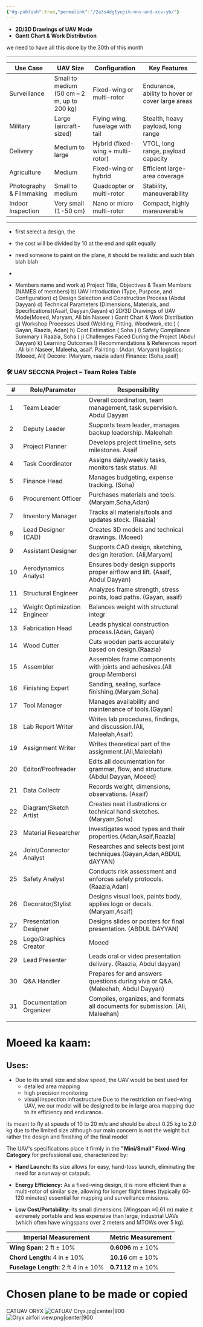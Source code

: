 ```yaml
---
{"dg-publish":true,"permalink":"/2a3s4dgtyujik-mnv-and-xcv-yb/"}
---
```


- **2D/3D Drawings of UAV Mode**
- **Gantt Chart & Work Distribution**

we need to have all this done by the 30th of this month

---

| Use Case                 | UAV Size                                    | Configuration                     | Key Features                                     |
| ------------------------ | ------------------------------------------- | --------------------------------- | ------------------------------------------------ |
| Surveillance             | Small to medium (50 cm – 2 m, up to 200 kg) | Fixed-wing or multi-rotor         | Endurance, ability to hover or cover large areas |
| Military                 | Large (aircraft-sized)                      | Flying wing, fuselage with tail   | Stealth, heavy payload, long range               |
| Delivery                 | Medium to large                             | Hybrid (fixed-wing + multi-rotor) | VTOL, long range, payload capacity               |
| Agriculture              | Medium                                      | Fixed-wing or hybrid              | Efficient large-area coverage                    |
| Photography & Filmmaking | Small to medium                             | Quadcopter or multi-rotor         | Stability, maneuverability                       |
| Indoor Inspection        | Very small (1-50 cm)                        | Nano or micro multi-rotor         | Compact, highly maneuverable                     |

---

- first select a design, the 

- the cost will be divided by 10 at the end and split equally
- need someone to paint on the plane, it should be realistic and such blah blah blah
- 
- Members name and work
a) Project Title, Objectives & Team Members (NAMES of members)
b) UAV Introduction (Type, Purpose, and Configuration) 
c) Design Selection and Construction Process (Abdul Dayyan)
d) Technical Parameters (Dimensions, Materials, and Specifications)(Asaif, Dayyan,Gayan)
e) 2D/3D Drawings of UAV Mode(Moeed, Maryam, Ali bin Naseer ) Gantt Chart & Work Distribution
g) Workshop Processes Used (Welding, Fitting, Woodwork, etc.) ( Gayan, Raazia, Adan)
h) Cost Estimation ( Soha )
i) Safety Compliance Summary ( Raazia, Soha )
j) Challenges Faced During the Project (Abdul Dayyan)
k) Learning Outcomes
l) Recommendations & References report : Ali bin Naseer, Maleeha, asaif.
Painting : (Adan, Maryam)
logistics:(Moeed, Ali)
Decore: (Maryam, raazia adan)
Finance: (Soha,asaif)


### 🛠️ UAV SECCNA Project – Team Roles Table

| **#** | **Role/Parameter**           | **Responsibility**                                                              |     |
| ----- | ---------------------------- | ------------------------------------------------------------------------------- | --- |
| 1     | Team Leader                  | Overall coordination, team management, task supervision. Abdul Dayyan           |     |
| 2     | Deputy Leader                | Supports team leader, manages backup leadership. Maleehah                       |     |
| 3     | Project Planner              | Develops project timeline, sets milestones. Asaif                               |     |
| 4     | Task Coordinator             | Assigns daily/weekly tasks, monitors task status. Ali                           |     |
| 5     | Finance Head                 | Manages budgeting, expense tracking. (Soha)                                     |     |
| 6     | Procurement Officer          | Purchases materials and tools. (Maryam,Soha,Adan)                               |     |
| 7     | Inventory Manager            | Tracks all materials/tools and updates stock. (Raazia)                          |     |
| 8     | Lead Designer (CAD)          | Creates 3D models and technical drawings. (Moeed)                               |     |
| 9     | Assistant Designer           | Supports CAD design, sketching, design iteration. (Ali,Maryam)                  |     |
| 10    | Aerodynamics Analyst         | Ensures body design supports proper airflow and lift. (Asaif, Abdul Dayyan)     |     |
| 11    | Structural Engineer          | Analyzes frame strength, stress points, load paths. (Gayan, asaif)              |     |
| 12    | Weight Optimization Engineer | Balances weight with structural integr                                          |     |
| 13    | Fabrication Head             | Leads physical construction process.(Adan, Gayan)                               |     |
| 14    | Wood Cutter                  | Cuts wooden parts accurately based on design.(Raazia)                           |     |
| 15    | Assembler                    | Assembles frame components with joints and adhesives.(All group Members)        |     |
| 16    | Finishing Expert             | Sanding, sealing, surface finishing.(Maryam,Soha)                               |     |
| 17    | Tool Manager                 | Manages availability and maintenance of tools.(Gayan)                           |     |
| 18    | Lab Report Writer            | Writes lab procedures, findings, and discussion.(Ali, Maleelah,Asaif)           |     |
| 19    | Assignment Writer            | Writes theoretical part of the assignment.(Ali,Maleelah)                        |     |
| 20    | Editor/Proofreader           | Edits all documentation for grammar, flow, and structure.(Abdul Dayyan, Moeed)  |     |
| 21    | Data Collectr                | Records weight, dimensions, observations. (Asaif)                               |     |
| 22    | Diagram/Sketch Artist        | Creates neat illustrations or technical hand sketches.(Maryam,Soha)             |     |
| 23    | Material Researcher          | Investigates wood types and their properties.(Adan,Asaif,Raazia)                |     |
| 24    | Joint/Connector Analyst      | Researches and selects best joint techniques.(Gayan,Adan,ABDUL dAYYAN)          |     |
| 25    | Safety Analyst               | Conducts risk assessment and enforces safety protocols.(Raazia,Adan)            |     |
| 26    | Decorator/Stylist            | Designs visual look, paints body, applies logo or decals.(Maryam,Asaif)         |     |
| 27    | Presentation Designer        | Designs slides or posters for final presentation. (ABDUL DAYYAN)                |     |
| 28    | Logo/Graphics Creator        | Moeed                                                                           |     |
| 29    | Lead Presenter               | Leads oral or video presentation delivery. (Raazia, Abdul dayyan)               |     |
| 30    | Q&A Handler                  | Prepares for and answers questions during viva or Q&A. (Maleehah, Abdul Dayyan) |     |
| 31    | Documentation Organizer      | Compiles, organizes, and formats all documents for submission. (Ali, Maleehah)  |     |
|       |                              |                                                                                 |     |
# Moeed ka kaam:
## Uses:
- Due to its small size and slow speed, the UAV would be best used for 
	- detailed area mapping
	- high precision monitoring 
	- visual inspection infrastructure 
Due to the restriction on fixed-wing UAV, we our model will be designed to be in large area mapping due to its efficiency and endurance.

its meant to fly at speeds of 10 to 20 m/s and should be about 0.25 kg to 2.0 kg due to the limited size
although our main concern is not the weight but rather the design and finishing of the final model

The UAV's specifications place it firmly in the **"Mini/Small" Fixed-Wing Category** for professional use, characterized by:

- **Hand Launch:** Its size allows for easy, hand-toss launch, eliminating the need for a runway or catapult.
    
- **Energy Efficiency:** As a fixed-wing design, it is more efficient than a multi-rotor of similar size, allowing for longer flight times (typically 60-120 minutes) essential for mapping and surveillance missions.
    
- **Low Cost/Portability:** Its small dimensions (Wingspan ≈0.61 m) make it extremely portable and less expensive than large, industrial UAVs (which often have wingspans over 2 meters and MTOWs over 5 kg).
  
  
| **Imperial Measurement**                                   | **Metric Measurement**               |
| ---------------------------------------------------------- | ------------------------------------ |
| **Wing Span:** $2 \text{ ft} \pm 10\%$                     | $\mathbf{0.6096 \text{ m}} \pm 10\%$ |
| **Chord Length:** $4 \text{ in} \pm 10\%$                  | $\mathbf{10.16 \text{ cm}} \pm 10\%$ |
| **Fuselage Length:** $2 \text{ ft } 4 \text{ in} \pm 10\%$ | $\mathbf{0.7112 \text{ m}} \pm 10\%$ |


# Chosen plane to be made or copied
CATUAV ORYX
![CATUAV Oryx.jpg|center|900](/img/user/attachments/CATUAV%20Oryx.jpg)
![Oryx airfoil view.png|center|900](/img/user/attachments/Oryx%20airfoil%20view.png)